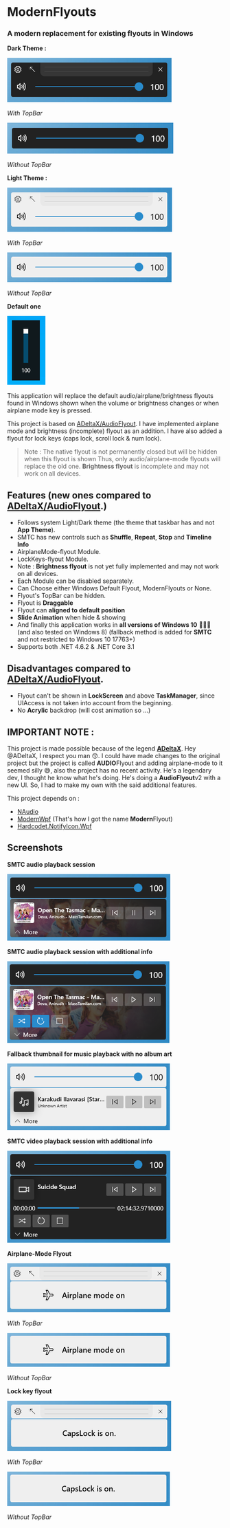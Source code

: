 # ModernFlyouts
### A modern replacement for existing flyouts in Windows

**Dark Theme :** 

![Audio_Dark](docs/images/Audio_Dark.png)

_With TopBar_

![Audio_Dark_NoTop](docs/images/Audio_Dark_NoTop.png)

_Without TopBar_

**Light Theme :** 

![Audio_Light](docs/images/Audio_Light.png)

_With TopBar_

![Audio_Light_NoTop](docs/images/Audio_Light_NoTop.png)

_Without TopBar_

**Default one**

![Audio_Old](docs/images/Audio_Old.png)

This application will replace the default audio/airplane/brightness flyouts found in Windows shown when the volume or brightness changes or when airplane mode key is pressed.

This project is based on [ADeltaX/AudioFlyout](https://github.com/ADeltaX/AudioFlyout). I have implemented airplane mode and brightness (incomplete) flyout as an addition. I have also added a flyout for lock keys (caps lock, scroll lock & num lock).

> Note : The native flyout is not permanently closed but will be hidden when this flyout is shown
> Thus, only audio/airplane-mode flyouts will replace the old one. **Brightness flyout** is incomplete and may not work on all devices.

## Features (new ones compared to [ADeltaX/AudioFlyout](https://github.com/ADeltaX/AudioFlyout).)
- Follows system Light/Dark theme (the theme that taskbar has and not **App Theme**).
- SMTC has new controls such as **Shuffle**, **Repeat**, **Stop** and **Timeline Info**
- AirplaneMode-flyout Module.
- LockKeys-flyout Module.
- Note : **Brightness flyout** is not yet fully implemented and may not work on all devices.
- Each Module can be disabled separately.
- Can Choose either Windows Default Flyout, ModernFlyouts or None.
- Flyout's TopBar can be hidden.
- Flyout is **Draggable**
- Flyout can **aligned to default position**
- **Slide Animation** when hide & showing
- And finally this application works in **all versions of Windows 10** 🎉🎉🎉 (and also tested on Windows 8) (fallback method is added for **SMTC** and not restricted to Windows 10 17763+)
- Supports both .NET 4.6.2 & .NET Core 3.1

## Disadvantages compared to [ADeltaX/AudioFlyout](https://github.com/ADeltaX/AudioFlyout).
- Flyout can't be shown in **LockScreen** and above **TaskManager**, since UIAccess is not taken into account from the beginning.
- No **Acrylic** backdrop (will cost animation so ...)

## IMPORTANT NOTE :
This project is made possible because of the legend **[ADeltaX](https://github.com/ADeltaX/)**.
Hey @ADeltaX, I respect you man 😙. I could have made changes to the original project but the project is called **AUDIO**Flyout and adding airplane-mode to it seemed silly 😅, also the project has no recent activity. He's a legendary dev, I thought he know what he's doing. He's doing a **AudioFlyout**v2 with a new UI. So, I had to make my own with the said additional features.

This project depends on : 
- [NAudio](https://github.com/naudio/NAudio)
- [ModernWpf](https://github.com/Kinnara/ModernWpf) (That's how I got the name **Modern**Flyout)
- [Hardcodet.NotifyIcon.Wpf](https://github.com/hardcodet/wpf-notifyicon)

## Screenshots

**SMTC audio playback session**

![Audio_Session_Music_NoTop](docs/images/Audio_Session_Music_NoTop.png)

**SMTC audio playback session with additional info**

![Audio_Session_Music_NoTop_More](docs/images/Audio_Session_Music_NoTop_More.png)

**Fallback thumbnail for music playback with no album art**

![Audio_Session_Music_NoTop_NoAlbumArt](docs/images/Audio_Session_Music_NoTop_NoAlbumArt.png)

**SMTC video playback session with additional info**

![Audio_Session_Video](docs/images/Audio_Session_Video.png)

**Airplane-Mode Flyout**

![Airplane_On_Light](docs/images/Airplane_On_Light.png)

_With TopBar_

![Airplane_On_Light_NoTop](docs/images/Airplane_On_Light_NoTop.png)

_Without TopBar_

**Lock key flyout**

![LockKey_Caps_Light](docs/images/LockKey_Caps_Light.png)

_With TopBar_

![LockKey_Caps_Light_NoTop](docs/images/LockKey_Caps_Light_NoTop.png)

_Without TopBar_